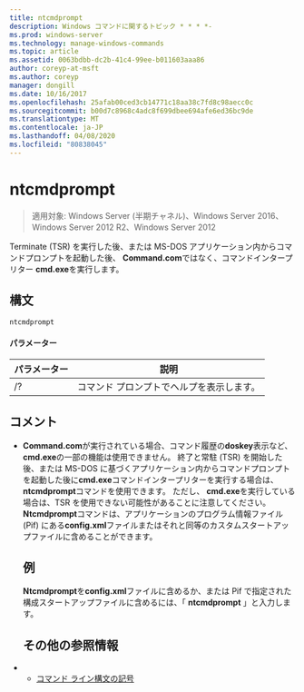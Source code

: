 ```yaml
---
title: ntcmdprompt
description: Windows コマンドに関するトピック * * * *-
ms.prod: windows-server
ms.technology: manage-windows-commands
ms.topic: article
ms.assetid: 0063bdbb-dc2b-41c4-99ee-b011603aaa86
author: coreyp-at-msft
ms.author: coreyp
manager: dongill
ms.date: 10/16/2017
ms.openlocfilehash: 25afab00ced3cb14771c18aa38c7fd8c98aecc0c
ms.sourcegitcommit: b00d7c8968c4adc8f699dbee694afe6ed36bc9de
ms.translationtype: MT
ms.contentlocale: ja-JP
ms.lasthandoff: 04/08/2020
ms.locfileid: "80838045"
---
```

# <a name="ntcmdprompt"></a>ntcmdprompt

>適用対象: Windows Server (半期チャネル)、Windows Server 2016、Windows Server 2012 R2、Windows Server 2012

Terminate (TSR) を実行した後、または MS-DOS アプリケーション内からコマンドプロンプトを起動した後、 **Command.com**ではなく、コマンドインタープリター **cmd.exe**を実行します。
## <a name="syntax"></a>構文
```
ntcmdprompt
```
#### <a name="parameters"></a>パラメーター

| パラメーター |             説明              |
|-----------|--------------------------------------|
|    /?     | コマンド プロンプトでヘルプを表示します。 |

## <a name="remarks"></a>コメント
- **Command.com**が実行されている場合、コマンド履歴の**doskey**表示など、 **cmd.exe**の一部の機能は使用できません。 終了と常駐 (TSR) を開始した後、または MS-DOS に基づくアプリケーション内からコマンドプロンプトを起動した後に**cmd.exe**コマンドインタープリターを実行する場合は、 **ntcmdprompt**コマンドを使用できます。 ただし、 **cmd.exe**を実行している場合は、TSR を使用できない可能性があることに注意してください。 **Ntcmdprompt**コマンドは、アプリケーションのプログラム情報ファイル (Pif) にある**config.xml**ファイルまたはそれと同等のカスタムスタートアップファイルに含めることができます。
  ## <a name="examples"></a>例
  **Ntcmdprompt**を**config.xml**ファイルに含めるか、または Pif で指定された構成スタートアップファイルに含めるには、「 **ntcmdprompt** 」と入力します。
  ## <a name="additional-references"></a>その他の参照情報
- - [コマンド ライン構文の記号](command-line-syntax-key.md)

